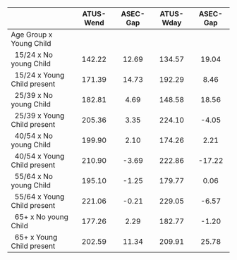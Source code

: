 
|                      |    ATUS-Wend |     ASEC-Gap |    ATUS-Wday |     ASEC-Gap |
| -------------------- | :----------: | :----------: | :----------: | :----------: |
| Age Group x Young Child |              |              |              |              |
| &nbsp;&nbsp;15/24 x No young Child |       142.22 |        12.69 |       134.57 |        19.04 |
| &nbsp;&nbsp;15/24 x Young Child present |       171.39 |        14.73 |       192.29 |         8.46 |
| &nbsp;&nbsp;25/39 x No young Child |       182.81 |         4.69 |       148.58 |        18.56 |
| &nbsp;&nbsp;25/39 x Young Child present |       205.36 |         3.35 |       224.10 |        -4.05 |
| &nbsp;&nbsp;40/54 x No young Child |       199.90 |         2.10 |       174.26 |         2.21 |
| &nbsp;&nbsp;40/54 x Young Child present |       210.90 |        -3.69 |       222.86 |       -17.22 |
| &nbsp;&nbsp;55/64 x No young Child |       195.10 |        -1.25 |       179.77 |         0.06 |
| &nbsp;&nbsp;55/64 x Young Child present |       221.06 |        -0.21 |       229.05 |        -6.57 |
| &nbsp;&nbsp;65+ x No young Child |       177.26 |         2.29 |       182.77 |        -1.20 |
| &nbsp;&nbsp;65+ x Young Child present |       202.59 |        11.34 |       209.91 |        25.78 |

